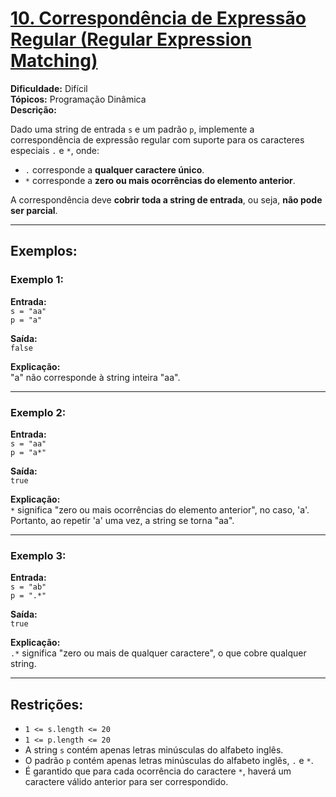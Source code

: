 # [10. Correspondência de Expressão Regular (Regular Expression Matching)](https://leetcode.com/problems/jump-game-ii/description/?envType=problem-list-v2&envId=dynamic-programming)

**Dificuldade:** Difícil  
**Tópicos:** Programação Dinâmica  
**Descrição:**

Dado uma string de entrada `s` e um padrão `p`, implemente a correspondência de expressão regular com suporte para os caracteres especiais `.` e `*`, onde:

- `.` corresponde a **qualquer caractere único**.  
- `*` corresponde a **zero ou mais ocorrências do elemento anterior**.

A correspondência deve **cobrir toda a string de entrada**, ou seja, **não pode ser parcial**.

---

## Exemplos:

### Exemplo 1:

**Entrada:**  
`s = "aa"`  
`p = "a"`  

**Saída:**  
`false`  

**Explicação:**  
"a" não corresponde à string inteira "aa".

---

### Exemplo 2:

**Entrada:**  
`s = "aa"`  
`p = "a*"`  

**Saída:**  
`true`  

**Explicação:**  
`*` significa "zero ou mais ocorrências do elemento anterior", no caso, 'a'.  
Portanto, ao repetir 'a' uma vez, a string se torna "aa".

---

### Exemplo 3:

**Entrada:**  
`s = "ab"`  
`p = ".*"`  

**Saída:**  
`true`  

**Explicação:**  
`.*` significa "zero ou mais de qualquer caractere", o que cobre qualquer string.

---

## Restrições:

- `1 <= s.length <= 20`
- `1 <= p.length <= 20`
- A string `s` contém apenas letras minúsculas do alfabeto inglês.
- O padrão `p` contém apenas letras minúsculas do alfabeto inglês, `.` e `*`.
- É garantido que para cada ocorrência do caractere `*`, haverá um caractere válido anterior para ser correspondido.
